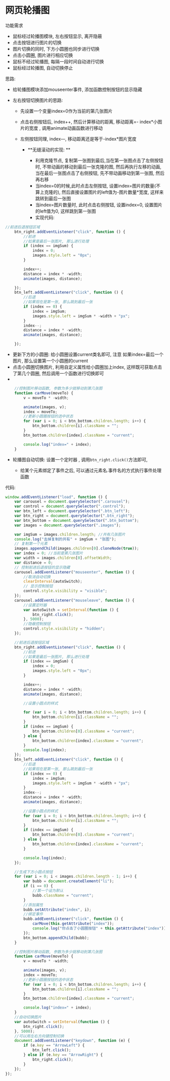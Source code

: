 # 网页轮播图

功能需求

* 鼠标经过轮播图模块, 左右按钮显示, 离开隐蔽
* 点击按钮进行图片的切换
* 图片切换的同时, 下方小圆圈也同步进行切换
* 点击小圆圈, 图片进行相应切换
* 鼠标不经过轮播图, 每隔一段时间自动进行切换
* 鼠标经过轮播图, 自动切换停止

思路:

* 给轮播图模块添加mouseenter事件,  添加函数控制按钮的显示隐藏
* 左右按钮切换图片的思路:

  * 先设置一个变量index=0作为当前的第几张图片
  * 点击右侧按钮后, index++, 然后计算移动的距离,  移动距离=- index*小图片的宽度 , 调用animate动画函数进行移动
  * 左侧按钮同理, index—, 移动距离还是等于-index*图片宽度

    * **无缝滚动的实现: **

      * 利用克隆节点, 复制第一张图到最后,当在第一张图点击了左侧按钮时, 不带动画的移动到最后一张克隆的图, 然后再执行左移的动画, 当在最后一张图点击了右侧按钮, 先不带动画移动到第一张图, 然后再右移
      * 当index=0的时候,此时点击左侧按钮, 设置index=图片的数量(不算上克隆的),  然后直接设置图片的left值为-图片数量*宽度, 这样来跳转到最后一张图
      * 当index=图片数量时, 此时点击右侧按钮, 设置index=0, 设置图片的left值为0, 这样跳到第一张图
      * 实现代码:

```JavaScript
//前进后退按钮区域
    btn_right.addEventListener("click", function () {
        //前进
        //如果是最后一张图片, 那么进行处理
        if (index == imgSum) {
            index = 0;
            images.style.left = "0px";
        }

        index++;
        distance = index * -width;
        animate(images, distance);

    });
    btn_left.addEventListener("click", function () {
        //后退
        //如果现在是第一张, 那么跳到最后一张
        if (index == 0) {
            index = imgSum;
            images.style.left = imgSum * -width + "px";
        }
        index--;
        distance = index * -width;
        animate(images, distance);

    });
```

* 更新下方的小圆圈:  给小圆圈设置current类名即可, 注意 如果index=最后一个图片, 那么设置第一个小圆圈的current
* 点击小圆圈切换图片, 利用自定义属性给小圆圈加上index, 这样既可获取点击了第几个圆圈, 然后调用一个函数进行切换即可
* ‍

```JavaScript
    //控制图片移动函数, 参数为多少就移动到第几张图
    function carMove(moveTo) {
        v = moveTo * -width;

        animate(images, v);
        index = moveTo;
        //更新小圆圈按钮的选中状态
        for (var i = 0; i < btn_bottom.children.length; i++) {
            btn_bottom.children[i].className = "";
        }
        btn_bottom.children[index].className = "current";

        console.log("index=" + index);
    }
```

* 轮播图自动切换: 设置一个定时器 , 调用`btn_right.click()`方法即可,

  * 给某个元素绑定了事件之后, 可以通过元素名.事件名的方式执行事件处理函数

代码:

```JavaScript
window.addEventListener("load", function () {
    var carousel = document.querySelector(".carousel");
    var control = document.querySelector(".control");
    var btn_left = document.querySelector(".btn_left");
    var btn_right = document.querySelector(".btn_right");
    var btn_bottom = document.querySelector(".btn_bottom");
    var images = document.querySelector(".images");

    var imgSum = images.children.length; //共有几张图片
    console.log("去掉复制的共有" + imgSum + "张图");
    // 复制第一个元素
    images.appendChild(images.children[0].cloneNode(true));
    var index = 0; //当前是第几张图片
    var width = images.children[0].offsetWidth;
    var distance = 0;
    // 控制前进后退按钮的显示隐藏
    carousel.addEventListener("mouseenter", function () {
        //取消自动切换
        clearInterval(autoSwitch);
        // 显示控制按钮
        control.style.visibility = "visible";
    });
    carousel.addEventListener("mouseleave", function () {
        //设置定时器
        var autoSwitch = setInterval(function () {
            btn_right.click();
        }, 5000);
        //隐蔽控制按钮
        control.style.visibility = "hidden";
    });

    //前进后退按钮区域
    btn_right.addEventListener("click", function () {
        //前进
        //如果是最后一张图片, 那么进行处理
        if (index == imgSum) {
            index = 0;
            images.style.left = "0px";
        }

        index++;
        distance = index * -width;
        animate(images, distance);

        //设置小圆点的样式

        for (var i = 0; i < btn_bottom.children.length; i++) {
            btn_bottom.children[i].className = "";
        }
        if (index == imgSum) {
            btn_bottom.children[0].className = "current";
        } else {
            btn_bottom.children[index].className = "current";
        }
        console.log(index);
    });
    btn_left.addEventListener("click", function () {
        //后退
        //如果现在是第一张, 那么跳到最后一张
        if (index == 0) {
            index = imgSum;
            images.style.left = imgSum * -width + "px";
        }
        index--;
        distance = index * -width;
        animate(images, distance);

        //设置小圆点的样式
        for (var i = 0; i < btn_bottom.children.length; i++) {
            btn_bottom.children[i].className = "";
        }
        if (index == imgSum) {
            btn_bottom.children[0].className = "current";
        } else {
            btn_bottom.children[index].className = "current";
        }

        console.log(index);
    });

    //生成下方小圆点按钮
    for (var i = 0; i < images.children.length - 1; i++) {
        var bubb = document.createElement("li");
        if (i == 0) {
            //第一个设为默认
            bubb.className = "current";
        }
        //添加属性
        bubb.setAttribute("index", i);
        //绑定事件
        bubb.addEventListener("click", function () {
            carMove(this.getAttribute("index"));
            console.log("你点击了小圆圈按钮" + this.getAttribute("index"));
        });
        btn_bottom.appendChild(bubb);
    }

    //控制图片移动函数, 参数为多少就移动到第几张图
    function carMove(moveTo) {
        v = moveTo * -width;

        animate(images, v);
        index = moveTo;
        //更新小圆圈按钮的选中状态
        for (var i = 0; i < btn_bottom.children.length; i++) {
            btn_bottom.children[i].className = "";
        }
        btn_bottom.children[index].className = "current";

        console.log("index=" + index);
    }
    //自动切换图片
    var autoSwitch = setInterval(function () {
        btn_right.click();
    }, 5000);
    //可以用左右方向键控制切换
    document.addEventListener("keydown", function (e) {
        if (e.key == "ArrowLeft") {
            btn_left.click();
        } else if (e.key == "ArrowRight") {
            btn_right.click();
        }
    });
});

```
